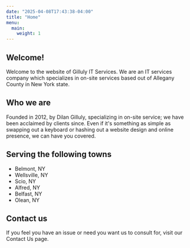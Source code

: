 ```yaml
---
date: "2025-04-08T17:43:38-04:00"
title: "Home"
menu:
  main:
    weight: 1
---
```


## Welcome!

Welcome to the website of Gilluly IT Services. We are an IT services company which specializes in on-site services based out of Allegany County in New York state. 

## Who we are

Founded in 2012, by Dilan Gilluly, specializing in on-site service; we have been acclaimed by clients since. Even if it's something as simple as swapping out a keyboard or hashing out a website design and online presence, we can have you covered.

## Serving the following towns

- Belmont, NY
- Wellsville, NY
- Scio, NY
- Alfred, NY
- Belfast, NY
- Olean, NY

## Contact us

If you feel you have an issue or need you want us to consult for, visit our Contact Us page.